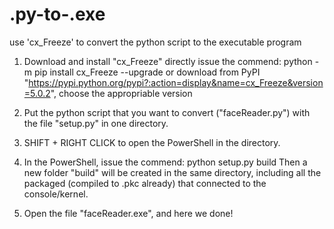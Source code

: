 # .py-to-.exe
use 'cx_Freeze' to convert the python script to the executable program 

1. Download and install "cx_Freeze" directly issue the commend:
    python -m pip install cx_Freeze --upgrade
   or download from PyPI "https://pypi.python.org/pypi?:action=display&name=cx_Freeze&version=5.0.2", choose the appropriable version
   
2. Put the python script that you want to convert ("faceReader.py") with the file "setup.py" in one directory.

3. SHIFT + RIGHT CLICK to open the PowerShell in the directory. 

4. In the PowerShell, issue the commend:
    python setup.py build
   Then a new folder "build" will be created in the same directory, including all the packaged (compiled to .pkc already) that connected      to the console/kernel.  

5. Open the file "faceReader.exe", and here we done!
